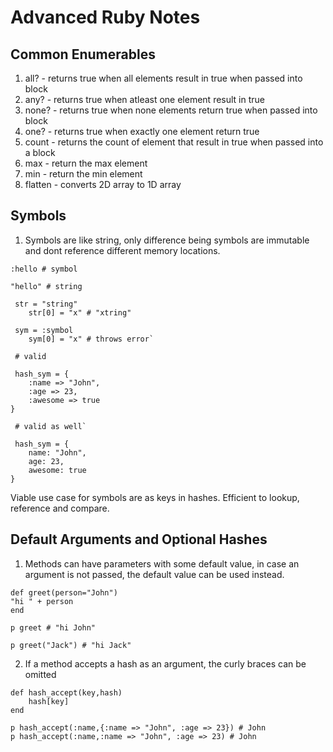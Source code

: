 # Advanced Ruby Notes

## Common Enumerables

1) all? - returns true when all elements result in true when passed into block
2) any? - returns true when atleast one element result in true
3) none? - returns true when none elements return true when passed into block
4) one? - returns true when exactly one element return true
5) count - returns the count of element that result in true when passed into a block
6) max - return the max element
7) min - return the min element
8) flatten - converts 2D array to 1D array

## Symbols

1) Symbols are like string, only difference being symbols are immutable and dont reference different memory locations.
```
:hello # symbol

"hello" # string

 str = "string" 
    str[0] = "x" # "xtring" 

 sym = :symbol
    sym[0] = "x" # throws error`

 # valid 

 hash_sym = { 
    :name => "John",
    :age => 23,
    :awesome => true
}

 # valid as well`

 hash_sym = {
    name: "John",
    age: 23,
    awesome: true
}
```


Viable use case for symbols are as keys in hashes.
Efficient to lookup, reference and compare.

## Default Arguments and Optional Hashes

1) Methods can have parameters with some default value, in case an argument is not passed, the default value can be used instead.

```
def greet(person="John")
"hi " + person
end

p greet # "hi John"

p greet("Jack") # "hi Jack"
```

2) If a method accepts a hash as an argument, the curly braces can be omitted

```
def hash_accept(key,hash)
    hash[key]
end
 
p hash_accept(:name,{:name => "John", :age => 23}) # John
p hash_accept(:name,:name => "John", :age => 23) # John

```
    

